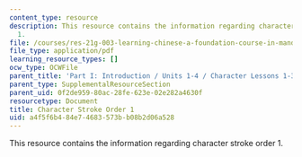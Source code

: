 ```yaml
---
content_type: resource
description: This resource contains the information regarding character stroke order
  1.
file: /courses/res-21g-003-learning-chinese-a-foundation-course-in-mandarin-spring-2011/a4f5f6b484e74683573bb08b2d06a528_MITRES_21G_003S11_stroke01.pdf
file_type: application/pdf
learning_resource_types: []
ocw_type: OCWFile
parent_title: 'Part I: Introduction / Units 1-4 / Character Lessons 1-3'
parent_type: SupplementalResourceSection
parent_uid: 0f2de959-80ac-28fe-623e-02e282a4630f
resourcetype: Document
title: Character Stroke Order 1
uid: a4f5f6b4-84e7-4683-573b-b08b2d06a528
---
```

This resource contains the information regarding character stroke order 1.

